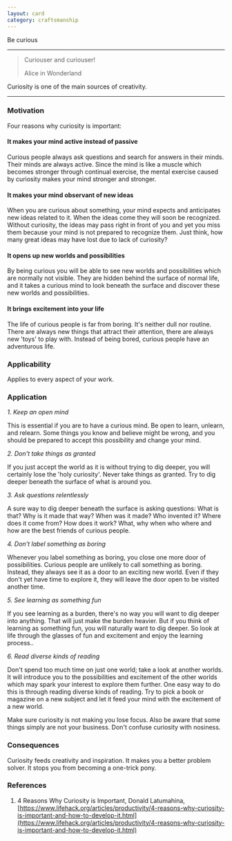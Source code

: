 ```yaml
---
layout: card
category: craftsmanship
---
```


Be curious

---

> Curiouser and curiouser!
>
> <div class="attribution">Alice in Wonderland</div>

Curiosity is one of the main sources of creativity.

---

### Motivation

Four reasons why curiosity is important:

#### It makes your mind active instead of passive

Curious people always ask questions and search for answers in their minds. Their minds are always active. Since the mind is like a muscle which becomes stronger through continual exercise, the mental exercise caused by curiosity makes your mind stronger and stronger.

#### It makes your mind observant of new ideas

When you are curious about something, your mind expects and anticipates new ideas related to it. When the ideas come they will soon be recognized. Without curiosity, the ideas may pass right in front of you and yet you miss them because your mind is not prepared to recognize them. Just think, how many great ideas may have lost due to lack of curiosity?

#### It opens up new worlds and possibilities

By being curious you will be able to see new worlds and possibilities which are normally not visible. They are hidden behind the surface of normal life, and it takes a curious mind to look beneath the surface and discover these new worlds and possibilities.

#### It brings excitement into your life

The life of curious people is far from boring. It's neither dull nor routine. There are always new things that attract their attention, there are always new 'toys' to play with. Instead of being bored, curious people have an adventurous life.

### Applicability

Applies to every aspect of your work.

### Application

_1. Keep an open mind_

This is essential if you are to have a curious mind. Be open to learn, unlearn, and relearn. Some things you know and believe might be wrong, and you should be prepared to accept this possibility and change your mind.

_2. Don't take things as granted_

If you just accept the world as it is without trying to dig deeper, you will certainly lose the 'holy curiosity'. Never take things as granted. Try to dig deeper beneath the surface of what is around you.

_3. Ask questions relentlessly_

A sure way to dig deeper beneath the surface is asking questions: What is that? Why is it made that way? When was it made? Who invented it? Where does it come from? How does it work? What, why when who where and how are the best friends of curious people.

_4. Don't label something as boring_

Whenever you label something as boring, you close one more door of possibilities. Curious people are unlikely to call something as boring. Instead, they always see it as a door to an exciting new world. Even if they don't yet have time to explore it, they will leave the door open to be visited another time.

_5. See learning as something fun_

If you see learning as a burden, there's no way you will want to dig deeper into anything. That will just make the burden heavier. But if you think of learning as something fun, you will naturally want to dig deeper. So look at life through the glasses of fun and excitement and enjoy the learning process..

_6. Read diverse kinds of reading_

Don't spend too much time on just one world; take a look at another worlds. It will introduce you to the possibilities and excitement of the other worlds which may spark your interest to explore them further. One easy way to do this is through reading diverse kinds of reading. Try to pick a book or magazine on a new subject and let it feed your mind with the excitement of a new world.

Make sure curiosity is not making you lose focus. Also be aware that some things simply are not your business. Don't confuse curiosity with nosiness.

### Consequences

Curiosity feeds creativity and inspiration. It makes you a better problem solver. It stops you from becoming a one-trick pony.

### References

1. 4 Reasons Why Curiosity is Important, Donald Latumahina, [https://www.lifehack.org/articles/productivity/4-reasons-why-curiosity-is-important-and-how-to-develop-it.html](https://www.lifehack.org/articles/productivity/4-reasons-why-curiosity-is-important-and-how-to-develop-it.html)
